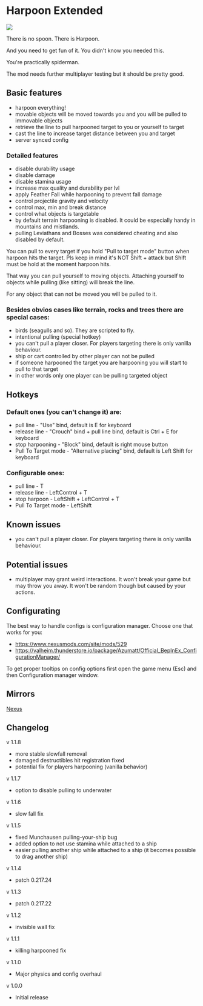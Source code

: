 # Harpoon Extended
![](https://staticdelivery.nexusmods.com/mods/3667/images/headers/2528_1695185106.jpg)

There is no spoon. There is Harpoon.

And you need to get fun of it. You didn't know you needed this.

You're practically spiderman.

The mod needs further multiplayer testing but it should be pretty good.

## Basic features
* harpoon everything!
* movable objects will be moved towards you and you will be pulled to immovable objects
* retrieve the line to pull harpooned target to you or yourself to target
* cast the line to increase target distance between you and target
* server synced config

### Detailed features
* disable durability usage
* disable damage
* disable stamina usage
* increase max quality and durability per lvl
* apply Feather Fall while harpooning to prevent fall damage
* control projectile gravity and velocity
* control max, min and break distance
* control what objects is targetable
* by default terrain harpooning is disabled. It could be especially handy in mountains and mistlands.
* pulling Leviathans and Bosses was considered cheating and also disabled by default.

You can pull to every target if you hold "Pull to target mode" button when harpoon hits the target. Pls keep in mind it's NOT Shift + attack but Shift must be hold at the moment harpoon hits.

That way you can pull yourself to moving objects. Attaching yourself to objects while pulling (like sitting) will break the line.


For any object that can not be moved you will be pulled to it.


### Besides obvios cases like terrain, rocks and trees there are special cases:
 * birds (seagulls and so). They are scripted to fly.
 * intentional pulling (special hotkey)
 * you can't pull a player closer. For players targeting there is only vanilla behaviour.
 * ship or cart controlled by other player can not be pulled
 * if someone harpooned the target you are harpooning you will start to pull to that target
 * in other words only one player can be pulling targeted object

## Hotkeys
### Default ones (you can't change it) are:
 * pull line - "Use" bind, default is E for keyboard
 * release line - "Crouch" bind + pull line bind, default is Ctrl + E for keyboard
 * stop harpooning - "Block" bind, default is right mouse button
 * Pull To Target mode - "Alternative placing" bind, default is Left Shift for keyboard
### Configurable ones:
 * pull line - T
 * release line - LeftControl + T
 * stop harpoon - LeftShift + LeftControl + T
 * Pull To Target mode - LeftShift

## Known issues
 * you can't pull a player closer. For players targeting there is only vanilla behaviour.

## Potential issues
 * multiplayer may grant weird interactions. It won't break your game but may throw you away. It won't be random though but caused by your actions.

## Configurating
The best way to handle configs is configuration manager. Choose one that works for you:
* https://www.nexusmods.com/site/mods/529
* https://valheim.thunderstore.io/package/Azumatt/Official_BepInEx_ConfigurationManager/

To get proper tooltips on config options first open the game menu (Esc) and then Configuration manager window.

## Mirrors
[Nexus](https://www.nexusmods.com/valheim/mods/2528)

## Changelog

v 1.1.8
* more stable slowfall removal
* damaged destructibles hit registration fixed
* potential fix for players harpooning (vanilla behavior)

v 1.1.7
* option to disable pulling to underwater

v 1.1.6
* slow fall fix

v 1.1.5
* fixed Munchausen pulling-your-ship bug
* added option to not use stamina while attached to a ship
* easier pulling another ship while attached to a ship (it becomes possible to drag another ship)

v 1.1.4
* patch 0.217.24

v 1.1.3
* patch 0.217.22

v 1.1.2
* invisible wall fix

v 1.1.1
* killing harpooned fix

v 1.1.0
* Major physics and config overhaul

v 1.0.0
* Initial release
